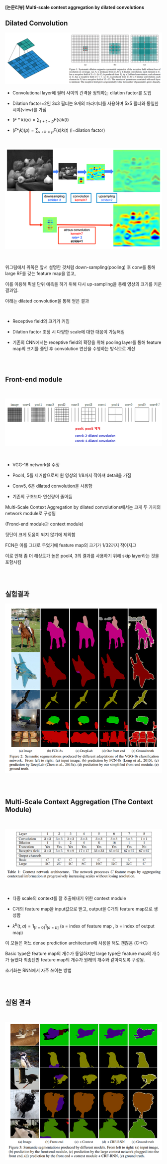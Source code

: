 



**[논문리뷰]  Multi-scale context aggregation by dilated convolutions**



## ****Dilated** **Convolution****



![image-20210208142015103](/images/Dilated_Convolution/image-20210208142015103.png)



- Convolutional layer에 필터 사이의 간격을 정의하는 dilation factor를 도입

  

- Dilation factor=2인 3x3 필터는 9개의 파라미터를 사용하며 5x5 필터와 동일한 시야(view)를 가짐

  

- $(F*k)(p) = \sum_{s+t=p}F(s)k(t)$

  

- $(F*_lk)(p) = \sum_{s+lt=p}F(s)k(t)$ (l=dilation factor)

<br/>

![image-20210208142334241](/images/Dilated_Convolution/image-20210208142334241.png)

<br/>

위그림에서 위쪽은 앞서 설명한 것처럼 down-sampling(pooling) 후 conv를 통해 large RF를 갖는 feature map을 얻고,

이를 이용해 픽셀 단위 예측을 하기 위해 다시 up-sampling을 통해 영상의 크기를 키운 결과임.



아래는 dilated convolution을 통해 얻은 결과

<br/>

- Receptive field의 크기가 커짐

  

- Dilation factor 조정 시 다양한 scale에 대한 대응이 가능해짐

  

- 기존의 CNN에서는 receptive field의 확장을 위해 pooling layer를 통해 feature map의 크기를 줄인 후 convolution 연산을 수행하는 방식으로 계산

<br/>

<br/>

## ****Front-end module****

<br/>

![image-20210208142451499](/images/Dilated_Convolution/image-20210208142451499.png)

<br/>

- VGG-16 network을 수정

  

- Pool4, 5를 제거함으로써 원 영상의 1/8까지 작아져 detail을 가짐

  

- Conv5, 6은 dilated convolution을 사용함

  

- 기존의 구조보다 연산량이 줄어듬



Multi-Scale Context Aggregation by dilated convolutions에서는 크게 두 가지의 network module로 구성됨

(Frond-end module과 context module)



뒷단이 크게 도움이 되지 않기에 제외함

FCN은 이를 그대로 두었기에 feature map의 크기가 1/32까지 작아지고 

이로 인해 좀 더 해상도가 높은 pool4, 3의 결과를 사용하기 위해 skip layer라는 것을 포함시킴

<br/>

<br/>

## 실험결과



![image-20210208142840890](/images/Dilated_Convolution/image-20210208142840890.png)



<br/>

<br/>

## **Multi-Scale** **Context Aggregation (The Context Module)**

<br/>

![image-20210208143024761](/images/Dilated_Convolution/image-20210208143024761.png)

<br/>

- 다중 scale의 context를 잘 추출해내기 위한 context module

- C개의 feature map을 input값으로 받고, output을 C개의 feature map으로 생성함

- $k^b (t,a)=1_{[t=0]} 1_{[a=b]}$ (a = index of feature map , b = index of output map)

  

이 모듈은 어느 dense prediction architecture에 사용을 해도 괜찮음 (C->C)

Basic type은 feature map의 개수가 동일하지만 large type은 feature map의 개수가 늘었다 최종단만 feature map의 개수가 원래의 개수와 같아지도록 구성됨.

초기화는 RNN에서 자주 쓰이는 방법

<br/>

<br/>

## 실험 결과

<br/>

![image-20210208143709246](/images/Dilated_Convolution/image-20210208143709246.png)



